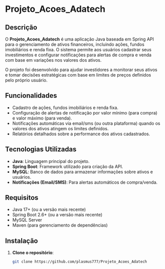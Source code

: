 # Projeto_Acoes_Adatech

## Descrição
O **Projeto_Acoes_Adatech** é uma aplicação Java baseada em Spring API para o gerenciamento de ativos financeiros, incluindo ações, fundos imobiliários e renda fixa. O sistema permite aos usuários cadastrar seus investimentos e configurar notificações para alertas de compra e venda com base em variações nos valores dos ativos.

O projeto foi desenvolvido para ajudar investidores a monitorar seus ativos e tomar decisões estratégicas com base em limites de preços definidos pelo próprio usuário.

## Funcionalidades
- Cadastro de ações, fundos imobiliários e renda fixa.
- Configuração de alertas de notificação por valor mínimo (para compra) e valor máximo (para venda).
- Notificações automáticas via email/sms (ou outra plataforma) quando os valores dos ativos atingem os limites definidos.
- Relatórios detalhados sobre a performance dos ativos cadastrados.

## Tecnologias Utilizadas
- **Java**: Linguagem principal do projeto.
- **Spring Boot**: Framework utilizado para criação da API.
- **MySQL**: Banco de dados para armazenar informações sobre ativos e usuários.
- **Notificações (Email/SMS)**: Para alertas automáticos de compra/venda.

## Requisitos
- Java 17+ (ou a versão mais recente)
- Spring Boot 2.6+ (ou a versão mais recente)
- MySQL Server
- Maven (para gerenciamento de dependências)

## Instalação
1. **Clone o repositório**:
   ```bash
   git clone https://github.com/plasmus777/Projeto_Acoes_Adatech
